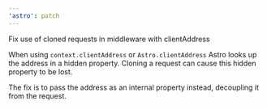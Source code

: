 ```yaml
---
'astro': patch
---
```


Fix use of cloned requests in middleware with clientAddress

When using `context.clientAddress` or `Astro.clientAddress` Astro looks up the address in a hidden property. Cloning a request can cause this hidden property to be lost.

The fix is to pass the address as an internal property instead, decoupling it from the request.
